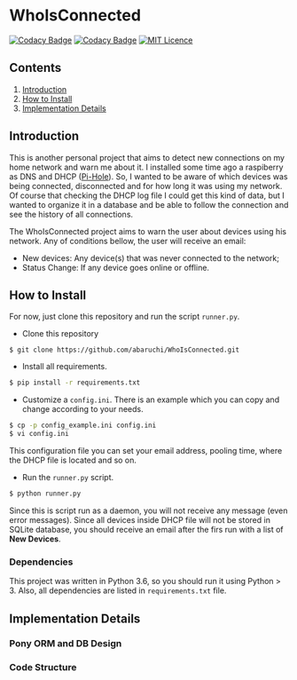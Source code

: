 # WhoIsConnected

[![Codacy Badge](https://api.codacy.com/project/badge/Coverage/23a523978b6a457e9e9d5d2cef3c91fb)](https://www.codacy.com/app/abaruchi/WhoIsConnected?utm_source=github.com&utm_medium=referral&utm_content=abaruchi/WhoIsConnected&utm_campaign=Badge_Coverage) [![Codacy Badge](https://api.codacy.com/project/badge/Grade/23a523978b6a457e9e9d5d2cef3c91fb)](https://www.codacy.com/app/abaruchi/WhoIsConnected?utm_source=github.com&amp;utm_medium=referral&amp;utm_content=abaruchi/WhoIsConnected&amp;utm_campaign=Badge_Grade) [![MIT Licence](https://badges.frapsoft.com/os/mit/mit.svg?v=103)](https://opensource.org/licenses/mit-license.php)

## Contents
1. [Introduction](#introduction)
2. [How to Install](#how-to-install)
3. [Implementation Details](#implementation-details)


## Introduction
This is another personal project that aims to detect new connections on my home network and warn me about it. I installed some time ago a raspiberry as DNS and DHCP ([Pi-Hole](https://pi-hole.net/)). So, I wanted to be aware of which devices was being connected, disconnected and for how long it was using my network. Of course that checking the DHCP log file I could get this kind of data, but I wanted to organize it in a database and be able to follow the connection and see the history of all connections.

The WhoIsConnected project aims to warn the user about devices using his network. Any of conditions bellow, the user will receive an email:
- New devices: Any device(s) that was never connected to the network;
- Status Change: If any device goes online or offline.  


## How to Install
For now, just clone this repository and run the script `runner.py`.

- Clone this repository
```bash****
$ git clone https://github.com/abaruchi/WhoIsConnected.git
```

- Install all requirements.
```bash
$ pip install -r requirements.txt
```

- Customize a `config.ini`. There is an example which you can copy and change according to your needs. 
```bash
$ cp -p config_example.ini config.ini
$ vi config.ini
```
This configuration file you can set your email address, pooling time, where the DHCP file is located and so on.

- Run the `runner.py` script.
```bash
$ python runner.py
```

Since this is script run as a daemon, you will not receive any message (even error messages). Since all devices inside DHCP file will not be stored in SQLite database, you should receive an email after the firs run with a list of **New Devices**.

### Dependencies
This project was written in Python 3.6, so you should run it using Python > 3. Also, all dependencies are listed in `requirements.txt` file.


## Implementation Details

### Pony ORM and DB Design


### Code Structure

